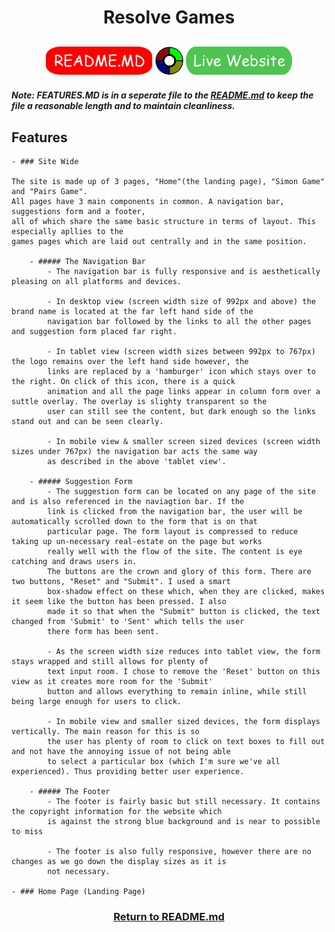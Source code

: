 <h1 align="center">Resolve Games</h1>

<h2 align="center"><a href="https://github.com/joenapper/Memory-games/blob/master/README.md"><img src="README-assets/README-btn.png"></a> <img src="README-assets/small-simon.png"> <a href="#"><img src="README-assets/live-website-btn.png"></a></h2>

##### Note: FEATURES.MD is in a seperate file to the [README.md](https://github.com/joenapper/Memory-games/blob/master/README.md) to keep the file a reasonable length and to maintain cleanliness.

## Features

    - ### Site Wide

    The site is made up of 3 pages, "Home"(the landing page), "Simon Game" and "Pairs Game".
    All pages have 3 main components in common. A navigation bar, suggestions form and a footer,
    all of which share the same basic structure in terms of layout. This especially apllies to the
    games pages which are laid out centrally and in the same position.

        - ##### The Navigation Bar
            - The navigation bar is fully responsive and is aesthetically pleasing on all platforms and devices. 
    
            - In desktop view (screen width size of 992px and above) the brand name is located at the far left hand side of the 
            navigation bar followed by the links to all the other pages and suggestion form placed far right.

            - In tablet view (screen width sizes between 992px to 767px) the logo remains over the left hand side however, the
            links are replaced by a 'hamburger' icon which stays over to the right. On click of this icon, there is a quick 
            animation and all the page links appear in column form over a suttle overlay. The overlay is slighty transparent so the
            user can still see the content, but dark enough so the links stand out and can be seen clearly. 

            - In mobile view & smaller screen sized devices (screen width sizes under 767px) the navigation bar acts the same way
            as described in the above 'tablet view'.

        - ##### Suggestion Form
            - The suggestion form can be located on any page of the site and is also referenced in the naviagtion bar. If the
            link is clicked from the navigation bar, the user will be automatically scrolled down to the form that is on that
            particular page. The form layout is compressed to reduce taking up un-necessary real-estate on the page but works
            really well with the flow of the site. The content is eye catching and draws users in.
            The buttons are the crown and glory of this form. There are two buttons, "Reset" and "Submit". I used a smart
            box-shadow effect on these which, when they are clicked, makes it seem like the button has been pressed. I also
            made it so that when the "Submit" button is clicked, the text changed from 'Submit' to 'Sent' which tells the user
            there form has been sent.

            - As the screen width size reduces into tablet view, the form stays wrapped and still allows for plenty of
            text input room. I chose to remove the 'Reset' button on this view as it creates more room for the 'Submit'
            button and allows everything to remain inline, while still being large enough for users to click.

            - In mobile view and smaller sized devices, the form displays vertically. The main reason for this is so
            the user has plenty of room to click on text boxes to fill out and not have the annoying issue of not being able
            to select a particular box (which I'm sure we've all experienced). Thus providing better user experience. 

        - ##### The Footer
            - The footer is fairly basic but still necessary. It contains the copyright information for the website which
            is against the strong blue background and is near to possible to miss

            - The footer is also fully responsive, however there are no changes as we go down the display sizes as it is
            not necessary.

    - ### Home Page (Landing Page)

        


<h3 align="center"><a href="https://github.com/joenapper/Memory-games/blob/master/README.md">Return to README.md</a></h3>

